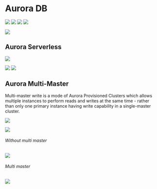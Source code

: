 # Aurora DB
![](../images/2021-09-03-07-33-25.png)
![](../images/2021-09-03-07-37-25.png)
![](../images/2021-09-03-07-39-35.png)
![](../images/2021-09-03-07-42-39.png)

![](../images/2021-09-03-07-46-23.png)

## Aurora Serverless
![](../images/2021-09-03-07-51-31.png)

![](../images/2021-09-03-07-56-00.png)
![](../images/2021-09-03-07-59-54.png)

## Aurora Multi-Master
Multi-master write is a mode of Aurora Provisioned Clusters which allows multiple instances to perform reads and writes at the same time - rather than only one primary instance having write capability in a single-master cluster.

![](../images/2021-09-03-08-02-26.png)

 ![](../images/2021-09-03-08-05-23.png)

###### Without multi master
 ![](../images/2021-09-03-08-07-19.png)
###### Multi master
 ![](../images/2021-09-03-08-08-39.png)